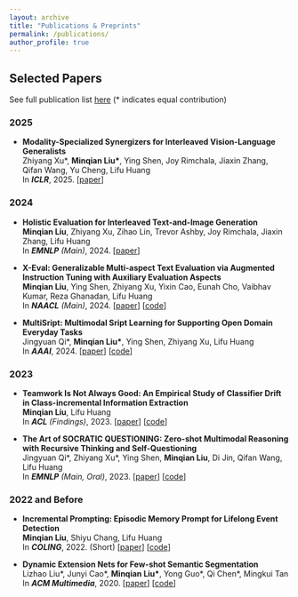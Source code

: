```yaml
---
layout: archive
title: "Publications & Preprints"
permalink: /publications/
author_profile: true
---
```


## Selected Papers

See full publication list [here](https://scholar.google.com/citations?user=xCR8nrwAAAAJ&hl=en) (* indicates equal contribution)

### 2025

* **Modality-Specialized Synergizers for Interleaved Vision-Language Generalists**<br>
  Zhiyang Xu\*, **Minqian Liu\***, Ying Shen, Joy Rimchala, Jiaxin Zhang, Qifan Wang, Yu Cheng, Lifu Huang<br>
  In ***ICLR***, 2025. \[[paper](https://mqianliu.github.io/files/Vision_Language_Generalist.pdf)]

### 2024

* **Holistic Evaluation for Interleaved Text-and-Image Generation**<br>
  **Minqian Liu**, Zhiyang Xu, Zihao Lin, Trevor Ashby, Joy Rimchala, Jiaxin Zhang, Lifu Huang<br>
  In ***EMNLP** (Main)*, 2024.  \[[paper](https://arxiv.org/abs/2406.14643)]

* **X-Eval: Generalizable Multi-aspect Text Evaluation via Augmented Instruction Tuning with Auxiliary Evaluation Aspects**<br>
  **Minqian Liu**, Ying Shen, Zhiyang Xu, Yixin Cao, Eunah Cho, Vaibhav Kumar, Reza Ghanadan, Lifu Huang<br>
  In ***NAACL** (Main)*, 2024.  \[[paper](https://arxiv.org/abs/2311.08788)] \[[code](https://github.com/VT-NLP/XEval)]

* **MultiSript: Multimodal Sript Learning for Supporting Open Domain Everyday Tasks**<br>
  Jingyuan Qi\*, **Minqian Liu\***, Ying Shen, Zhiyang Xu, Lifu Huang<br>
  In ***AAAI***, 2024. \[[paper](https://arxiv.org/abs/2310.04965)] \[[code](https://github.com/VT-NLP/MultiScript)]

### 2023

* **Teamwork Is Not Always Good: An Empirical Study of Classifier Drift in Class-incremental Information Extraction**<br>
  **Minqian Liu**, Lifu Huang<br>
  In ***ACL** (Findings)*, 2023.  \[[paper](http://arxiv.org/abs/2305.16559)] \[[code](https://github.com/vt-nlp/ice)]

* **The Art of SOCRATIC QUESTIONING: Zero-shot Multimodal Reasoning with Recursive Thinking and Self-Questioning**<br>
  Jingyuan Qi\*, Zhiyang Xu\*, Ying Shen, **Minqian Liu**, Di Jin, Qifan Wang, Lifu Huang<br>
  In ***EMNLP** (Main, Oral)*, 2023.  \[[paper](https://arxiv.org/abs/2305.14999)] \[[code](https://github.com/VT-NLP/SOCRATIC-QUESTIONING)]

### 2022 and Before

* **Incremental Prompting: Episodic Memory Prompt for Lifelong Event Detection**<br>
  **Minqian Liu**, Shiyu Chang, Lifu Huang<br>
  In ***COLING***, 2022. (Short) \[[paper](https://arxiv.org/pdf/2204.07275.pdf)] \[[code](https://github.com/VT-NLP/ICE)]

* **Dynamic Extension Nets for Few-shot Semantic Segmentation**<br> 
  Lizhao Liu\*, Junyi Cao\*, **Minqian Liu\***, Yong Guo\*, Qi Chen\*, Mingkui Tan<br>
  In ***ACM Multimedia***, 2020. \[[paper](https://dl.acm.org/doi/pdf/10.1145/3394171.3413915)] \[[code](https://github.com/lizhaoliu-Lec/DENet)]




